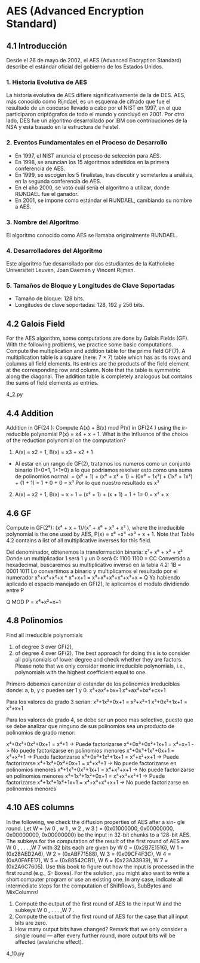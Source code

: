 # AES (Advanced Encryption Standard)

## 4.1 Introducción
Desde el 26 de mayo de 2002, el AES (Advanced Encryption Standard) describe el estándar oficial del gobierno de los Estados Unidos.

### 1. Historia Evolutiva de AES
La historia evolutiva de AES difiere significativamente de la de DES. AES, más conocido como Rijndael, es un esquema de cifrado que fue el resultado de un concurso llevado a cabo por el NIST en 1997, en el que participaron criptógrafos de todo el mundo y concluyó en 2001. Por otro lado, DES fue un algoritmo desarrollado por IBM con contribuciones de la NSA y está basado en la estructura de Feistel.

### 2. Eventos Fundamentales en el Proceso de Desarrollo
- En 1997, el NIST anuncia el proceso de selección para AES.
- En 1998, se anuncian los 15 algoritmos admitidos en la primera conferencia de AES.
- En 1999, se escogen los 5 finalistas, tras discutir y someterlos a análisis, en la segunda conferencia de AES.
- En el año 2000, se votó cuál sería el algoritmo a utilizar, donde RIJNDAEL fue el ganador.
- En 2001, se impone como estándar el RIJNDAEL, cambiando su nombre a AES.

### 3. Nombre del Algoritmo
El algoritmo conocido como AES se llamaba originalmente RIJNDAEL.

### 4. Desarrolladores del Algoritmo
Este algoritmo fue desarrollado por dos estudiantes de la Katholieke Universiteit Leuven, Joan Daemen y Vincent Rijmen.

### 5. Tamaños de Bloque y Longitudes de Clave Soportadas
- Tamaño de bloque: 128 bits.
- Longitudes de clave soportadas: 128, 192 y 256 bits.

## 4.2 Galois Field

For the AES algorithm, some computations are done by Galois Fields (GF).
With the following problems, we practice some basic computations.
Compute the multiplication and addition table for the prime field GF(7). A multiplication table is a square (here: 7 × 7) table which has as its rows and columns all field elements. Its entries are the products of the field element at the corresponding row and column. Note that the table is symmetric along the diagonal. The addition table is completely analogous but contains the sums of field elements as entries.

4_2.py

## 4.4 Addition

Addition in GF(24 ): Compute A(x) + B(x) mod P(x) in GF(24 ) using the ir-
reducible polynomial P(x) = x4 + x + 1. What is the influence of the choice of the
reduction polynomial on the computation?
1. A(x) = x2 + 1, B(x) = x3 + x2 + 1
  -  Al estar en un rango de GF(2), tratamos los numeros como un conjunto binario (1+0=1, 1+1=0)
     a lo que podriamos resolver esto como una suma de polinomios normal:
  = (x² + 1) + (x³ + x² + 1)
  = (0x³ + 1x³) + (1x² + 1x²) + (1 + 1)
  = 1 + 0 + 0
  = x³ 
     Por lo que nuestro resultado es x³

2. A(x) = x2 + 1, B(x) = x + 1
  = (x² + 1) + (x + 1)
  = 1 + 1= 0
  = x² + x

## 4.6 GF

Compute in GF(2⁸):
(x⁴ + x + 1)/(x⁷ + x⁶ + x³ + x² ),
where the irreducible polynomial is the one used by AES, P(x) = x⁸ +x⁴ +x³ + x + 1.
Note that Table 4.2 contains a list of all multiplicative inverses for this field.

Del denominador, obtenemos la transformación binaria:
  x⁷+ x⁶ + x³ + x²
Donde un multiplicador 1 será 1 y un 0 será 0:
  1100 1100 = CC
Convertido a hexadecimal, buscaremos su multiplicativo inverso en la tabla 4.2:
  1B = 0001 1011
Lo convertimos a binario y multiplicamos el resultado por el numerador 
  x⁵+x⁴+x²+x * x⁴+x+1 = x⁹+x⁸+x⁵+x⁴+x³+x = Q
Ya habiendo aplicado el espacio manejado en GF(2), le aplicamos el modulo dividiendo entre P

Q MOD P = x⁴+x²+x+1

## 4.8 Polinomios

Find all irreducible polynomials
1. of degree 3 over GF(2),
2. of degree 4 over GF(2).
The best approach for doing this is to consider all polynomials of lower degree and
check whether they are factors. Please note that we only consider monic irreducible
polynomials, i.e., polynomials with the highest coefficient equal to one.

Primero debemos canonizar el estandar de los polinomios irreducibles donde:
a, b, y c pueden ser 1 y 0.
x³+ax²+bx+1
x⁴+ax³+bx²+cx+1

Para los valores de grado 3 serian:
x³+1x²+0x+1 = x³+x²+1
x³+0x²+1x+1 = x³+x+1

Para los valores de grado 4, se debe ser un poco mas selectivo, puesto que se debe analizar
que ninguno de sus polinomios sea un producto de polinomios de grado menor:

x⁴+0x³+0x²+0x+1 = x⁴+1         -> Puede factorizarse
x⁴+0x³+0x²+1x+1 = x⁴+x+1       -> No puede factorizarse en polinomios menores
x⁴+0x³+1x²+0x+1 = x⁴+x²+1      -> Puede factorizarse
x⁴+0x³+1x²+1x+1 = x⁴+x²+x+1    -> Puede factorizarse
x⁴+1x³+0x²+0x+1 = x⁴+x³+1      -> No puede factorizarse en polinomios menores 
x⁴+1x³+0x²+1x+1 = x⁴+x³+x+1    -> No puede factorizarse en polinomios menores
x⁴+1x³+1x²+0x+1 = x⁴+x³+x²+1   -> Puede factorizarse
x⁴+1x³+1x²+1x+1 = x⁴+x³+x²+x+1 -> No puede factorizarse en polinomios menores

## 4.10 AES columns

In the following, we check the diffusion properties of AES after a sin-
gle round. Let W = (w 0 , w 1 , w 2 , w 3 ) = (0x01000000, 0x00000000, 0x00000000,
0x00000000) be the input in 32-bit chunks to a 128-bit AES. The subkeys for the
computation of the result of the first round of AES are W 0 , . . . ,W 7 with 32 bits each
are given by
W 0 = (0x2B7E1516),
W 1 = (0x28AED2A6),
W 2 = (0xABF71588),
W 3 = (0x09CF4F3C),
W 4 = (0xA0FAFE17),
W 5 = (0x88542CB1),
W 6 = (0x23A33939),
W 7 = (0x2A6C7605).
Use this book to figure out how the input is processed in the first round (e.g., S-
Boxes). For the solution, you might also want to write a short computer program or
use an existing one. In any case, indicate all intermediate steps for the computation
of ShiftRows, SubBytes and MixColumns!
1. Compute the output of the first round of AES to the input W and the subkeys
W 0 , . . . ,W 7 .
2. Compute the output of the first round of AES for the case that all input bits are
zero.
3. How many output bits have changed? Remark that we only consider a single
round — after every further round, more output bits will be affected (avalanche effect).

4_10.py


